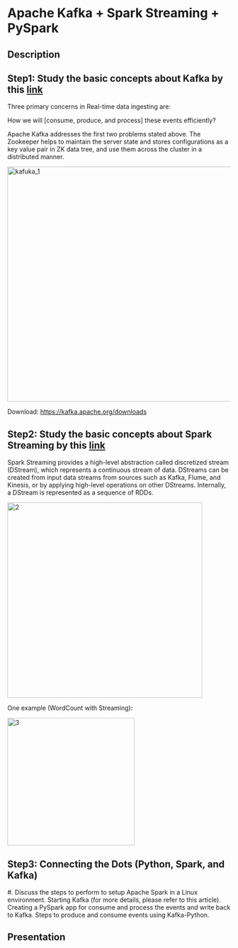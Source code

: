 # Apache Kafka + Spark Streaming + PySpark
## Description

  
  
  

## Step1: Study the basic concepts about Kafka by this [link](https://towardsdatascience.com/quickstart-apache-kafka-kafka-python-e8356bec94)

  Three primary concerns in Real-time data ingesting are:
  
  How we will [consume, produce, and process] these events efficiently?
  
  Apache Kafka addresses the first two problems stated above. The Zookeeper helps to maintain the server state and stores configurations as a key value pair in ZK data tree, and use them across the cluster in a distributed manner.
  
  <img width="529" alt="kafuka_1" src="https://user-images.githubusercontent.com/52802567/205165637-792eefec-c921-4c9b-b085-0710883a6cc2.PNG">
  
  Download: https://kafka.apache.org/downloads
  

## Step2: Study the basic concepts about Spark Streaming by this [link](https://spark.apache.org/docs/latest/streaming-programming-guide.html)

  Spark Streaming provides a high-level abstraction called discretized stream (DStream), which represents a continuous stream of data.
  DStreams can be created from input data streams from sources such as Kafka, Flume, and Kinesis, or by applying high-level operations on other DStreams.
  Internally, a DStream is represented as a sequence of RDDs.
  
  <img width="440" alt="2" src="https://user-images.githubusercontent.com/52802567/205167052-8ceda34a-b59a-4a8e-b560-3f7d5e094bc8.PNG">
  
  One example (WordCount with Streaming): 
  
  <img width="287" alt="3" src="https://user-images.githubusercontent.com/52802567/205167081-49e541df-4dfc-4bcf-8368-c59c47f5fda8.PNG">


## Step3: Connecting the Dots (Python, Spark, and Kafka)

  #. Discuss the steps to perform to setup Apache Spark in a Linux environment.
  Starting Kafka (for more details, please refer to this article).
  Creating a PySpark app for consume and process the events and write back to Kafka.
  Steps to produce and consume events using Kafka-Python.


## Presentation

